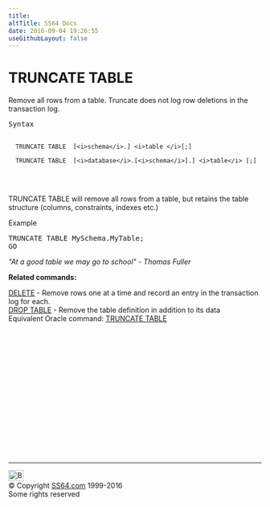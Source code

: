 ```yaml
---
title:
altTitle: SS64 Docs
date: 2016-09-04 19:26:55
useGithubLayout: false
---
```

<!-- #BeginLibraryItem "/Library/head_sql.lbi" --><!-- #EndLibraryItem --><h1>TRUNCATE TABLE</h1>
<p>Remove all rows from a table. Truncate does not log  row deletions in the transaction log.</p>
<pre>Syntax

      TRUNCATE TABLE  [<i>schema</i>.] <i>table </i>[;]

      TRUNCATE TABLE  [<i>database</i>.[<i>schema</i>].] <i>table</i> [;]
   </pre>
<p>    TRUNCATE TABLE will remove all rows from a table, but retains the table structure (columns, constraints, indexes etc.)</p>
<p>Example</p>
<pre>TRUNCATE TABLE MySchema.MyTable;<br>GO</pre>
<p class="quote"><i>"At a good table we may go to school" - Thomas Fuller</i></p>
<p><b>Related commands:</b></p>
<p><span class="body"><a href="delete.html">DELETE</a> - Remove rows one at a time and record an entry in the transaction log for each. <br>
    <a href="table_d.html">DROP TABLE</a> - Remove the table definition in addition to its data</span><br>
Equivalent Oracle command:  <a href="../ora/truncate.html">TRUNCATE TABLE</a></p><!-- #BeginLibraryItem "/Library/foot_sql.lbi" --><p>
<!-- ss64-sql -->
<ins class="adsbygoogle" style="display:inline-block;width:300px;height:250px" data-ad-client="ca-pub-6140977852749469" data-ad-slot="6953563613"></ins>
<script>
(adsbygoogle = window.adsbygoogle || []).push({});
</script></p>
<hr>
<div id="bl" class="footer"><a href="truncate.html#"><img src="../images/top.png" width="30" height="22" alt="Back to the Top"></a></div>
<div id="br" class="footer, tagline">© Copyright <a href="../index.html">SS64.com</a> 1999-2016<br>
Some rights reserved</div><!-- #EndLibraryItem -->


